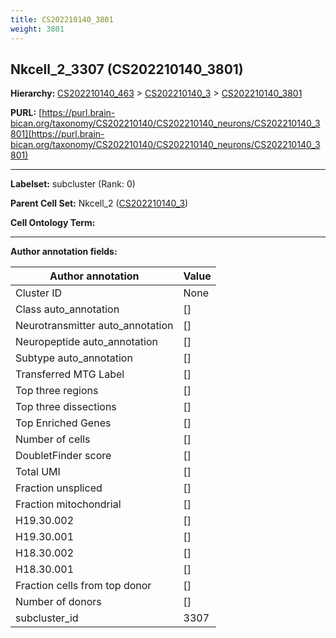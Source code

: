 ```yaml
---
title: CS202210140_3801
weight: 3801
---
```

## Nkcell_2_3307 (CS202210140_3801)
<b>Hierarchy: </b>
[CS202210140_463](../CS202210140_463) >
[CS202210140_3](../CS202210140_3) >
[CS202210140_3801](../CS202210140_3801)

**PURL:** [https://purl.brain-bican.org/taxonomy/CS202210140/CS202210140_neurons/CS202210140_3801](https://purl.brain-bican.org/taxonomy/CS202210140/CS202210140_neurons/CS202210140_3801)

---


**Labelset:** subcluster (Rank: 0)

**Parent Cell Set:** Nkcell_2 ([CS202210140_3](../CS202210140_3))



**Cell Ontology Term:** 

[MARKER GENES.]: #


---

[TRANSFERRED ANNOTATIONS.]: #


[AUTHOR ANNOTATION FIELDS.]: #


**Author annotation fields:**

| Author annotation | Value |
|-------------------|-------|
|Cluster ID|None|
|Class auto_annotation|[]|
|Neurotransmitter auto_annotation|[]|
|Neuropeptide auto_annotation|[]|
|Subtype auto_annotation|[]|
|Transferred MTG Label|[]|
|Top three regions|[]|
|Top three dissections|[]|
|Top Enriched Genes|[]|
|Number of cells|[]|
|DoubletFinder score|[]|
|Total UMI|[]|
|Fraction unspliced|[]|
|Fraction mitochondrial|[]|
|H19.30.002|[]|
|H19.30.001|[]|
|H18.30.002|[]|
|H18.30.001|[]|
|Fraction cells from top donor|[]|
|Number of donors|[]|
|subcluster_id|3307|
